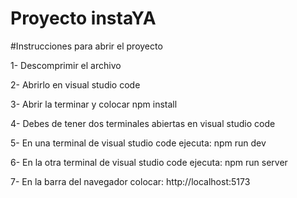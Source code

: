 # Proyecto instaYA

#Instrucciones para abrir el proyecto

1- Descomprimir el archivo

2- Abrirlo en visual studio code

3- Abrir la terminar y colocar npm install

4- Debes de tener dos terminales abiertas en visual studio code

5- En una terminal de visual studio code ejecuta:
npm run dev

6- En la otra terminal de visual studio code ejecuta:
npm run server

7- En la barra del navegador colocar:
http://localhost:5173